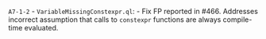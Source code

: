 `A7-1-2` - `VariableMissingConstexpr.ql`:
    - Fix FP reported in #466. Addresses incorrect assumption that calls to `constexpr` functions are always compile-time evaluated.